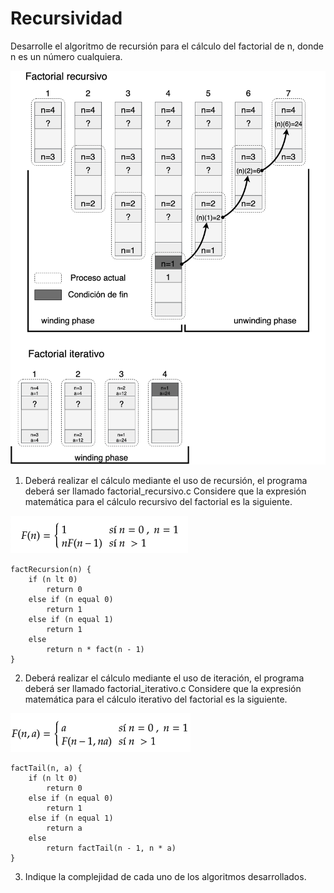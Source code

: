 # Recursividad

Desarrolle el algoritmo de recursión para el cálculo del factorial de n, donde n es un número cualquiera.

![diagram1](../../../assets/factorial_winding_unwinding.png)

1. Deberá realizar el cálculo mediante el uso de recursión, el programa deberá ser llamado factorial_recursivo.c
	Considere que la expresión matemática para el cálculo recursivo del factorial es la siguiente.

![diagram2](../../../assets/recursive_factorial.png)

```
factRecursion(n) {
	if (n lt 0)
		return 0
	else if (n equal 0)
		return 1
	else if (n equal 1)
		return 1
	else
		return n * fact(n - 1)
}
```

2. Deberá realizar el cálculo mediante el uso de iteración, el programa deberá ser llamado factorial_iterativo.c
	Considere que la expresión matemática para el cálculo iterativo del factorial es la siguiente.

![diagram3](../../../assets/iterative_factorial.png)
```
factTail(n, a) {
	if (n lt 0)
		return 0
	else if (n equal 0)
		return 1
	else if (n equal 1)
		return a
	else
		return factTail(n - 1, n * a)
}
```

3. Indique la complejidad de cada uno de los algoritmos desarrollados.
